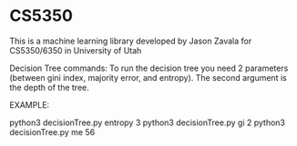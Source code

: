 # CS5350

This is a machine learning library developed by Jason Zavala for CS5350/6350 in University of Utah


Decision Tree commands:
To run the decision tree you need 2 parameters (between gini index, majority error, and entropy). The second argument is the depth of the tree. 

EXAMPLE:

python3 decisionTree.py entropy 3
python3 decisionTree.py gi 2
python3 decisionTree.py me 56


